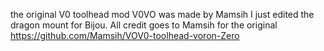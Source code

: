 the original V0 toolhead mod V0VO was made by Mamsih I just edited the dragon mount for Bijou. All credit goes to Mamsih for the original
https://github.com/Mamsih/VOV0-toolhead-voron-Zero